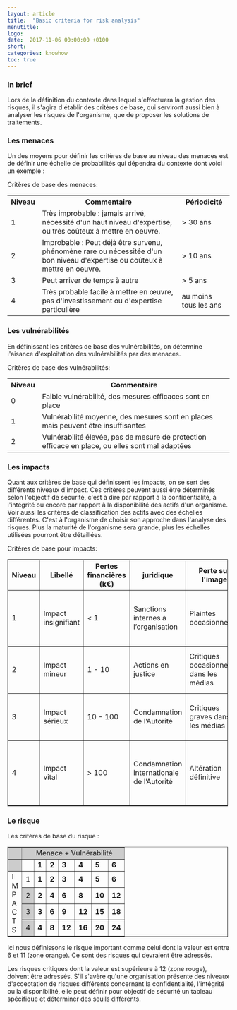 ```yaml
---
layout: article
title:  "Basic criteria for risk analysis"
menutitle:
logo:
date:  2017-11-06 00:00:00 +0100
short:
categories: knowhow
toc: true
---
```


<h3 class="titre-page" id="in-brief">In brief</h3>
Lors de la définition du contexte dans lequel s'effectuera la gestion des risques, il s'agira d'établir des critères de base, qui serviront aussi bien à analyser les risques de l'organisme, que de proposer les solutions de traitements. 

<h3 class="titre-page" id="les-menaces">Les menaces</h3>
Un des moyens pour définir les critères de base au niveau des menaces est de définir une échelle de probabilités qui dépendra du contexte dont voici un exemple :

Critères de base des menaces:

<table class="table">
  <tr>
    <th class="t-cell">Niveau</th>
    <th class="t-cell">Commentaire</th>
    <th class="t-cell">Périodicité</th>
  </tr>
  <tr>
    <td class="t-cell">1</td>
    <td class="t-cell">Très improbable : jamais arrivé, nécessité d'un haut niveau d'expertise, ou très coûteux à mettre en oeuvre.</td>
    <td class="t-cell">> 30 ans</td>
  </tr>
  <tr>
    <td class="t-cell">2</td>
    <td class="t-cell">Improbable : Peut déjà être survenu, phénomène rare ou nécessitée d'un bon niveau d'expertise ou coûteux à mettre en oeuvre.</td>
    <td class="t-cell">> 10 ans</td>
  </tr>
  <tr>
    <td class="t-cell">3</td>
    <td class="t-cell">Peut arriver de temps à autre</td>
    <td class="t-cell">> 5 ans</td>
  </tr>
  <tr>
    <td class="t-cell">4</td>
    <td class="t-cell">Très probable facile à mettre en œuvre, pas d'investissement ou d'expertise particulière</td>
    <td class="t-cell">au moins tous les ans</td>
  </tr>
</table>
		
	


<h3 class="titre-page" id="les-vulnerabilites">Les vulnérabilités</h3>

En définissant les critères de base des vulnérabilités, on détermine l'aisance d'exploitation des vulnérabilités par des menaces.

Critères de base des vulnérabilités:

<table class="table">
  <tr>
    <th class="t-cell">Niveau</th>
    <th class="t-cell">Commentaire</th>
  </tr>
  <tr>
    <td class="t-cell">0</td>
    <td class="t-cell">Faible vulnérabilité, des mesures efficaces sont en place</td>
  </tr>
  <tr>
    <td class="t-cell">1</td>
    <td class="t-cell">Vulnérabilité moyenne, des mesures sont en places mais peuvent être insuffisantes</td>
  </tr>
  <tr>
    <td class="t-cell">2</td>
    <td class="t-cell">Vulnérabilité élevée, pas de mesure de protection efficace en place, ou elles sont mal adaptées</td>
  </tr>
</table>
	
	
	
<h3 class="titre-page" id="les-impacts">Les impacts</h3>

Quant aux critères de base qui définissent les impacts, on se sert des différents niveaux d'impact. Ces critères peuvent aussi être déterminés selon l'objectif de sécurité, c'est à dire par rapport à la confidentialité, à l'intégrité ou encore par rapport à la disponibilité des actifs d'un organisme. Voir aussi les critères de classification des actifs avec des échelles différentes. C'est à l'organisme de choisir son approche dans l'analyse des risques. Plus la maturité de l'organisme sera grande, plus les échelles utilisées pourront être détaillées.

Critères de base pour impacts:

<table align="center" border="1" cellpadding="1" cellspacing="1" style="width: 500px;">
	<tr><th class="color-table-grey">
				Niveau</th>
			<th class="color-table-grey">
				Libellé</th>
			<th class="color-table-grey">
				Pertes financières (k€)</th>
			<th class="color-table-grey">
				juridique</th>
			<th class="color-table-grey">
				Perte sur l'image</th>
			<th class="color-table-grey">
				social, vie privée</th>
			<th class="color-table-grey">
				Commentaire</th>
		</tr><tr><td>
				1</td>
			<td>
				Impact insignifiant</td>
			<td>
				&lt; 1</td>
			<td>
				Sanctions internes à l’organisation</td>
			<td>
				Plaintes occasionnelles</td>
			<td>
				Divulgation de données personnelles peu sensibles</td>
			<td>
				Engage quelques frais dérisoires, ou ne sera pas remarqué extérieurement</td>
		</tr><tr><td>
				2</td>
			<td>
				Impact mineur</td>
			<td>
				1 - 10</td>
			<td>
				Actions en justice</td>
			<td>
				Critiques occasionnelles dans les médias</td>
			<td>
				Atteinte passagère à la réputation</td>
			<td>
				Engage des frais notoires, visible d'un point de vue externe</td>
		</tr><tr><td>
				3</td>
			<td>
				Impact sérieux</td>
			<td>
				10 - 100</td>
			<td>
				Condamnation de l’Autorité</td>
			<td>
				Critiques graves dans les médias</td>
			<td>
				Atteinte sérieuse à l’intégrité ou à la réputation</td>
			<td>
				Des frais conséquents sont à engager pour relever la situation</td>
		</tr><tr><td>
				4</td>
			<td>
				Impact vital</td>
			<td>
				&gt; 100</td>
			<td>
				Condamnation internationale de l’Autorité</td>
			<td>
				Altération définitive</td>
			<td>
				Perte de vie humaine / Atteinte grave à la réputation</td>
			<td>
				Perturbation majeure pour le citoyen, mais il n'y a pas péril à la survie de l'organisme</td>
		</tr></table>

<h3 class="titre-page" id="le-risque">Le risque</h3>

Les critères de base du risque :

<table style="width:500px;" align="center" border="1" cellpadding="1" cellspacing="1">
	<tr>
		<td style="background-color:rgb(204,204,204);">
			&nbsp;
		</td>
			<td colspan="7" style="text-align:center;background-color:rgb(204,204,204);">
				&nbsp;Menace + Vulnérabilité</td>
		</tr><tr><td style="background-color:rgb(204,204,204);">
				&nbsp;</td>
			<td class="color-table-grey">
				&nbsp;</td>
			<td class="color-table-grey">
				<strong>1</strong></td>
			<td class="color-table-grey">
				<strong>2</strong></td>
			<td class="color-table-grey">
				<strong>3</strong></td>
			<td class="color-table-grey">
				<strong>4</strong></td>
			<td class="color-table-grey">
				<strong>5</strong></td>
			<td class="color-table-grey">
				<strong>6</strong></td>
		</tr><tr><td rowspan="4" class="color-table-grey">
				I<br>
				M<br>
				P<br>
				A<br>
				C<br>
				T<br>
				S</td>
			<td class="color-table-grey">
				1</td>
			<td class="color-table-green">
				<strong>1</strong></td>
			<td class="color-table-green">
				<strong>2</strong></td>
			<td class="color-table-green">
				<strong>3</strong></td>
			<td class="color-table-green">
				<strong>4</strong></td>
			<td class="color-table-green">
				<strong>5</strong></td>
			<td class="color-table-orange">
				<strong>6</strong></td>
		</tr><tr><td style="text-align:center;background-color:rgb(204,204,204);">
				2</td>
			<td class="color-table-green">
				<strong>2</strong></td>
			<td class="color-table-green">
				<strong>4</strong></td>
			<td class="color-table-orange">
				<strong>6</strong></td>
			<td class="color-table-orange">
				<strong>8</strong></td>
			<td class="color-table-orange">
				<strong>10</strong></td>
			<td class="color-table-red">
				<strong>12</strong></td>
		</tr><tr><td style="text-align:center;background-color:rgb(204,204,204);">
				3</td>
			<td class="color-table-green">
				<strong>3</strong></td>
			<td class="color-table-orange">
				<strong>6</strong></td>
			<td class="color-table-orange">
				<strong>9</strong></td>
			<td class="color-table-red">
				<strong>12</strong></td>
			<td class="color-table-red">
				<strong>15</strong></td>
			<td class="color-table-red">
				<strong>18</strong></td>
		</tr><tr><td style="text-align:center;background-color:rgb(204,204,204);">
				4</td>
			<td class="color-table-green">
				<strong>4</strong></td>
			<td class="color-table-orange">
				<strong>8</strong></td>
			<td class="color-table-red">
				<strong>12</strong></td>
			<td class="color-table-red">
				<strong>16</strong></td>
			<td class="color-table-red">
				<strong>20</strong></td>
			<td class="color-table-red">
				<strong>24</strong></td>
		</tr>
</table>


Ici nous définissons le risque important comme celui dont la valeur est entre 6 et 11 (zone orange). Ce sont des risques qui devraient être adressés.

Les risques critiques dont la valeur est supérieure à 12 (zone rouge), doivent être adressés.
S'il s'avère qu'une organisation présente des niveaux d'acceptation de risques différents concernant la confidentialité, l'intégrité ou la disponibilité, elle peut définir pour objectif de sécurité un tableau spécifique et déterminer des seuils différents.